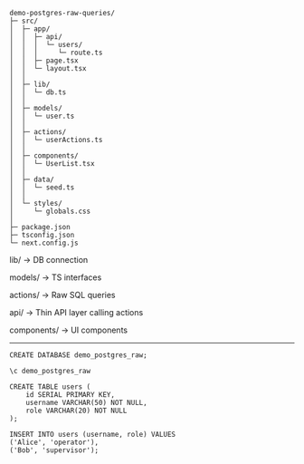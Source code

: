 ```text
demo-postgres-raw-queries/
├─ src/
│  ├─ app/
│  │  ├─ api/
│  │  │  └─ users/
│  │  │     └─ route.ts
│  │  ├─ page.tsx
│  │  └─ layout.tsx
│  │
│  ├─ lib/
│  │  └─ db.ts
│  │
│  ├─ models/
│  │  └─ user.ts
│  │
│  ├─ actions/
│  │  └─ userActions.ts
│  │
│  ├─ components/
│  │  └─ UserList.tsx
│  │
│  ├─ data/
│  │  └─ seed.ts
│  │
│  └─ styles/
│     └─ globals.css
│
├─ package.json
├─ tsconfig.json
└─ next.config.js

```
lib/ → DB connection

models/ → TS interfaces

actions/ → Raw SQL queries

api/ → Thin API layer calling actions

components/ → UI components

---

```text
CREATE DATABASE demo_postgres_raw;

\c demo_postgres_raw

CREATE TABLE users (
    id SERIAL PRIMARY KEY,
    username VARCHAR(50) NOT NULL,
    role VARCHAR(20) NOT NULL
);

INSERT INTO users (username, role) VALUES
('Alice', 'operator'),
('Bob', 'supervisor');
```
